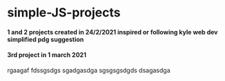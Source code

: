 # simple-JS-projects
#### 1 and 2 projects created in 24/2/2021 inspired or following kyle web dev simplified pdg suggestion
#### 3rd project in 1 march 2021
rgaagaf
fdssgsdgs
sgadgasdga
sgsgsgsdgds
dsagasdga
